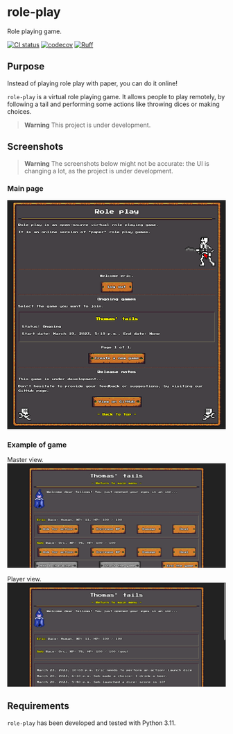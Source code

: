 # role-play
Role playing game.

[![CI status](https://github.com/egraba/role-play/actions/workflows/ci.yml/badge.svg)](https://github.com/egraba/role-play/actions)
[![codecov](https://codecov.io/gh/egraba/role-play/graph/badge.svg?token=Z3E788461G)](https://codecov.io/gh/egraba/role-play)
[![Ruff](https://img.shields.io/endpoint?url=https://raw.githubusercontent.com/astral-sh/ruff/main/assets/badge/v2.json)](https://github.com/astral-sh/ruff)

## Purpose
Instead of playing role play with paper, you can do it online!

`role-play` is a virtual role playing game. It allows people to play remotely, by following a tail and performing some actions like throwing dices or making choices.

> **Warning**
> This project is under development.

## Screenshots

> **Warning**
> The screenshots below might not be accurate: the UI is changing a lot, as the project is under development.

### Main page
![Index](docs/screenshot-index-01.png)

### Example of game
Master view.
![Index](docs/screenshot-game-01.png)

Player view.
![Index](docs/screenshot-game-02.png)

## Requirements
`role-play` has been developed and tested with Python 3.11.
